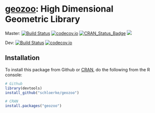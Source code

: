 # [geozoo](http://schloerke.github.io/geozoo): High Dimensional Geometric Library

Master: [![Build Status](https://travis-ci.org/schloerke/geozoo.png?branch=master)](https://travis-ci.org/schloerke/geozoo) [![codecov.io](https://codecov.io/github/schloerke/geozoo/coverage.svg?branch=master)](https://codecov.io/github/schloerke/geozoo?branch=master) [![CRAN_Status_Badge](http://www.r-pkg.org/badges/version/geozoo)](https://cran.r-project.org/package=geozoo) [![](http://cranlogs.r-pkg.org/badges/geozoo)](https://cran.r-project.org/package=geozoo)



Dev: [![Build Status](https://travis-ci.org/schloerke/geozoo.png?branch=dev)](https://travis-ci.org/schloerke/geozoo) [![codecov.io](https://codecov.io/github/schloerke/geozoo/coverage.svg?branch=dev)](https://codecov.io/github/schloerke/geozoo?branch=dev)


## Installation

To install this package from Github or [CRAN](http://cran.r-project.org/package=geozoo), do the following from the R console:

```r
# Github
library(devtools)
install_github("schloerke/geozoo")
```

```r
# CRAN
install.packages("geozoo")
```
